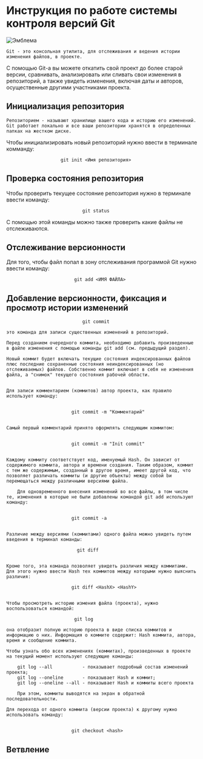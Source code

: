 # **Инструкция по работе системы контроля версий Git**

![Эмблема](Git.png)


    Git - это консольная утилита, для отслеживания и ведения истории изменения файлов, в проекте. 
С помощью Git-a вы можете откатить свой проект до более старой версии, сравнивать, анализировать или сливать свои изменения в репозиторий, а также увидеть изменения, включая даты и авторов, осущественные другими участниками проекта.


## Инициализация репозитория


    Репозиторием - называют хранилище вашего кода и историю его изменений. Git работает локально и все ваши репозитории хранятся в определенных папках на жестком диске.
Чтобы инициализировать новый репозиторий нужно ввести в терминале комманду:

                        git init <Имя репозитория>


## Проверка состояния репозитория

Чтобы проверить текущее состояние репозитория нужно в терминале ввести команду:


                                git status

С помощью этой команды можно также проверить какие файлы не отслеживаются.



## Отслеживание версионности

Для того, чтобы файл попал в зону отслеживания программой Git нужно ввести команду:

                             git add <ИМЯ ФАЙЛА>

## Добавление версионности, фиксация и просмотр истории изменений 

                                git commit 
    
    это команда для записи существенных изменений в репозиторий.

    Перед созданием очередного коммита, необходимо добавить произведенные в файле изменения с помощью команды git add (см. предыдущий раздел). 
        
    Новый коммит будет включать текущие состояния индексированных файлов плюс последние сохраненные состояния неиндексированных (но отслеживаемых) файлов. Собственно коммит включает в себя не изменения файла, а "снимок" текущего состояния рабочей области.
    

    Для записи комментарием (коммитов) автор проекта, как правило использует команду:

    
                            git commit -m "Комментарий"


    Самый первый комментарий принято оформлять следующим коммитом:


                            git commit -m "Init commit" 


    Каждому коммиту соответствует код, именуемый Hash. Он зависит от содержимого коммита, автора и времени создания. Таким образом, коммит с тем же содержимым, созданный в другое время, имеет другой код, что позволяет различать коммиты (и другие объекты) между собой bи перемещаться между различными версиями файла. 

        Для одновременного внесения изменений во все файлы, в том числе те, изменения в которые не были добавлены командой git add используют команду:


                            git commit -a

    
    Различие между версиями (коммитами) одного файла можно увидеть путем введения в терминал команды:
    
                              git diff

    
    Кроме того, эта команда позволяет увидеть различия между коммитами. Для этого нужно ввести Hash тех коммитов между которыми нужно выяснить различия:

                            git diff <HashX> <HashY>

    
    Чтобы просмотреть историю измения файла (проекта), нужно воспользоваться командой:
    
                             git log 
    
    она отобразит полную историю проекта в виде списка коммитов и информацию о них. Информация о коммите содержит: Hash коммита, автора, время и сообщение коммита.

    Чтобы узнать обо всех изменениях (коммитах), произведенных в проекте на текущий момент используют следующие команды:

        git log --all           - показывает подробный состав изменений проекта;
        git log --oneline       - показывает Hash и коммит;
        git log --oneline --all - показывает Hash и коммиты всего проекта 

        При этом, коммиты выводятся на экран в обратной последовательности.

    Для перехода от одного коммита (версии проекта) к другому нужно использовать команду:


                            git checkout <hash>

    
## Ветвление




